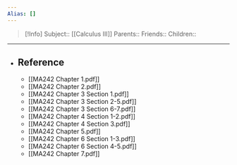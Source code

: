 ```yaml
---
Alias: []
---
```

> [!Info]
> Subject:: [[Calculus III]]
> Parents:: 
> Friends:: 
> Children:: 
---
- ## Reference
	- [[MA242 Chapter 1.pdf]]
	- [[MA242 Chapter 2.pdf]]
	- [[MA242 Chapter 3 Section 1.pdf]]
	- [[MA242 Chapter 3 Section 2-5.pdf]]
	- [[MA242 Chapter 3 Section 6-7.pdf]]
	- [[MA242 Chapter 4 Section 1-2.pdf]]
	- [[MA242 Chapter 4 Section 3.pdf]]
	- [[MA242 Chapter 5.pdf]]
	- [[MA242 Chapter 6 Section 1-3.pdf]]
	- [[MA242 Chapter 6 Section 4-5.pdf]]
	- [[MA242 Chapter 7.pdf]]